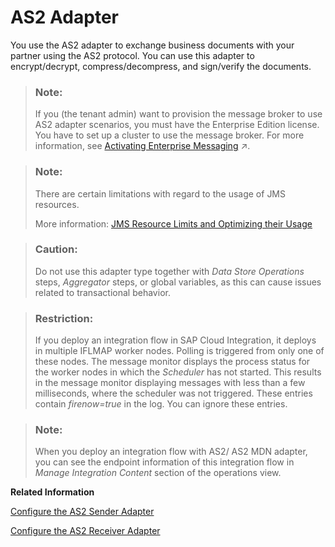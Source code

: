 <!-- loiod3af635f24a4458599eb37a1c042189d -->

# AS2 Adapter

You use the AS2 adapter to exchange business documents with your partner using the AS2 protocol. You can use this adapter to encrypt/decrypt, compress/decompress, and sign/verify the documents.

> ### Note:  
> If you \(the tenant admin\) want to provision the message broker to use AS2 adapter scenarios, you must have the Enterprise Edition license. You have to set up a cluster to use the message broker. For more information, see [Activating Enterprise Messaging](https://help.sap.com/viewer/368c481cd6954bdfa5d0435479fd4eaf/Cloud/en-US/a74cddceacb34abb958e817c1f6782d2.html "You can activate Enterprise Messaging on all licensed versions of Cloud Integration.") :arrow_upper_right:.

> ### Note:  
> There are certain limitations with regard to the usage of JMS resources.
> 
> More information: [JMS Resource Limits and Optimizing their Usage](jms-resource-limits-and-optimizing-their-usage-4857054.md)

> ### Caution:  
> Do not use this adapter type together with *Data Store Operations* steps, *Aggregator* steps, or global variables, as this can cause issues related to transactional behavior.

> ### Restriction:  
> If you deploy an integration flow in SAP Cloud Integration, it deploys in multiple IFLMAP worker nodes. Polling is triggered from only one of these nodes. The message monitor displays the process status for the worker nodes in which the *Scheduler* has not started. This results in the message monitor displaying messages with less than a few milliseconds, where the scheduler was not triggered. These entries contain *firenow=true* in the log. You can ignore these entries.

> ### Note:  
> When you deploy an integration flow with AS2/ AS2 MDN adapter, you can see the endpoint information of this integration flow in *Manage Integration Content* section of the operations view.

**Related Information**  


[Configure the AS2 Sender Adapter](configure-the-as2-sender-adapter-5d7ee17.md "")

[Configure the AS2 Receiver Adapter](configure-the-as2-receiver-adapter-9db62be.md "")

